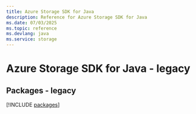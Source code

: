 ```yaml
---
title: Azure Storage SDK for Java
description: Reference for Azure Storage SDK for Java
ms.date: 07/03/2025
ms.topic: reference
ms.devlang: java
ms.service: storage
---
```

# Azure Storage SDK for Java - legacy
## Packages - legacy
[!INCLUDE [packages](storage-index.md)]